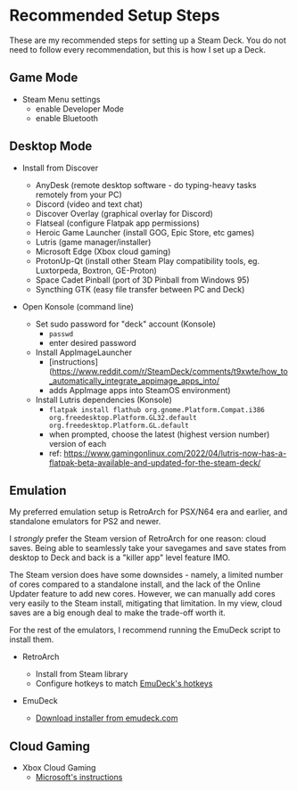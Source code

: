 # Recommended Setup Steps

These are my recommended steps for setting up a Steam Deck. You do not need to follow every recommendation, but this is how I set up a Deck.

## Game Mode

- Steam Menu settings
  - enable Developer Mode
  - enable Bluetooth

## Desktop Mode

- Install from Discover
  - AnyDesk (remote desktop software - do typing-heavy tasks remotely from your PC)
  - Discord (video and text chat)
  - Discover Overlay (graphical overlay for Discord)
  - Flatseal (configure Flatpak app permissions)
  - Heroic Game Launcher (install GOG, Epic Store, etc games)
  - Lutris (game manager/installer)
  - Microsoft Edge (Xbox cloud gaming)
  - ProtonUp-Qt (install other Steam Play compatibility tools, eg. Luxtorpeda, Boxtron, GE-Proton)
  - Space Cadet Pinball (port of 3D Pinball from Windows 95)
  - Syncthing GTK (easy file transfer between PC and Deck)

- Open Konsole (command line)
  - Set sudo password for "deck" account (Konsole)
    - `passwd`
    - enter desired password
  - Install AppImageLauncher
    - [instructions](https://www.reddit.com/r/SteamDeck/comments/t9xwte/how_to_automatically_integrate_appimage_apps_into/
    - adds AppImage apps into SteamOS environment)
  - Install Lutris dependencies (Konsole)
    - `flatpak install flathub org.gnome.Platform.Compat.i386 org.freedesktop.Platform.GL32.default org.freedesktop.Platform.GL.default`
    - when prompted, choose the latest (highest version number) version of each
    - ref: https://www.gamingonlinux.com/2022/04/lutris-now-has-a-flatpak-beta-available-and-updated-for-the-steam-deck/

## Emulation

My preferred emulation setup is RetroArch for PSX/N64 era and earlier, and standalone emulators for PS2 and newer.

I *strongly* prefer the Steam version of RetroArch for one reason: cloud saves. Being able to seamlessly take your savegames and save states from desktop to Deck and back is a "killer app" level feature IMO.

The Steam version does have some downsides - namely, a limited number of cores compared to a standalone install, and the lack of the Online Updater feature to add new cores. However, we can manually add cores very easily to the Steam install, mitigating that limitation. In my view, cloud saves are a big enough deal to make the trade-off worth it.

For the rest of the emulators, I recommend running the EmuDeck script to install them.

- RetroArch
  - Install from Steam library 
  - Configure hotkeys to match [EmuDeck's hotkeys](https://github.com/dragoonDorise/EmuDeck)

- EmuDeck
  - [Download installer from emudeck.com](https://www.emudeck.com/)

## Cloud Gaming

- Xbox Cloud Gaming
  - [Microsoft's instructions](https://support.microsoft.com/en-gb/topic/xbox-cloud-gaming-in-microsoft-edge-with-steam-deck-43dd011b-0ce8-4810-8302-965be6d53296)
